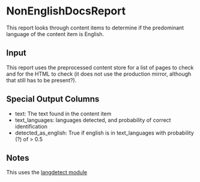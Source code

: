 # NonEnglishDocsReport

This report looks through content items to determine if the predominant language of the content item is English.

## Input

This report uses the preprocessed content store for a list of pages to check and for the HTML to check (it does not use the production mirror, although that still has to be present?).

## Special Output Columns

- text: The text found in the content item
- text_languages: languages detected, and probability of correct identification
- detected_as_english: True if english is in text_languages with probability (?) of > 0.5

## Notes

This uses the [langdetect module](https://pypi.org/project/langdetect/)
